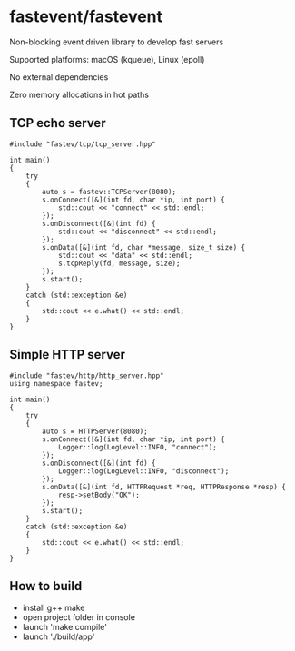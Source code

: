 # fastevent/fastevent
Non-blocking event driven library to develop fast servers

Supported platforms: macOS (kqueue), Linux (epoll)

No external dependencies

Zero memory allocations in hot paths


## TCP echo server

```cp
#include "fastev/tcp/tcp_server.hpp"

int main()
{
    try
    {
        auto s = fastev::TCPServer(8080);
        s.onConnect([&](int fd, char *ip, int port) {
            std::cout << "connect" << std::endl;
        });
        s.onDisconnect([&](int fd) {
            std::cout << "disconnect" << std::endl;
        });
        s.onData([&](int fd, char *message, size_t size) {
            std::cout << "data" << std::endl;
            s.tcpReply(fd, message, size);
        });
        s.start();
    }
    catch (std::exception &e)
    {
        std::cout << e.what() << std::endl;
    }
}
```

## Simple HTTP server

```cp
#include "fastev/http/http_server.hpp"
using namespace fastev;

int main()
{
    try
    {
        auto s = HTTPServer(8080);
        s.onConnect([&](int fd, char *ip, int port) {
            Logger::log(LogLevel::INFO, "connect");
        });
        s.onDisconnect([&](int fd) {
            Logger::log(LogLevel::INFO, "disconnect");
        });
        s.onData([&](int fd, HTTPRequest *req, HTTPResponse *resp) {
            resp->setBody("OK");
        });
        s.start();
    }
    catch (std::exception &e)
    {
        std::cout << e.what() << std::endl;
    }
}
```

## How to build
- install g++ make
- open project folder in console
- launch 'make compile'
- launch './build/app'